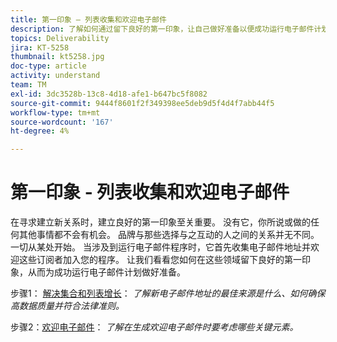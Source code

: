 ```yaml
---
title: 第一印象 — 列表收集和欢迎电子邮件
description: 了解如何通过留下良好的第一印象，让自己做好准备以便成功运行电子邮件计划。
topics: Deliverability
jira: KT-5258
thumbnail: kt5258.jpg
doc-type: article
activity: understand
team: TM
exl-id: 3dc3528b-13c8-4d18-afe1-b647bc5f8082
source-git-commit: 9444f8601f2f349398ee5deb9d5f4d4f7abb44f5
workflow-type: tm+mt
source-wordcount: '167'
ht-degree: 4%

---
```


# 第一印象 - 列表收集和欢迎电子邮件

在寻求建立新关系时，建立良好的第一印象至关重要。 没有它，你所说或做的任何其他事情都不会有机会。 品牌与那些选择与之互动的人之间的关系并无不同。 一切从某处开始。 当涉及到运行电子邮件程序时，它首先收集电子邮件地址并欢迎这些订阅者加入您的程序。 让我们看看您如何在这些领域留下良好的第一印象，从而为成功运行电子邮件计划做好准备。

步骤1： [解决集合和列表增长](/help/first-impressions/address-collection-and-list-growth.md)：
*了解新电子邮件地址的最佳来源是什么、如何确保高数据质量并符合法律准则。*

步骤2：[欢迎电子邮件](/help/first-impressions/welcome-emails.md)：
*了解在生成欢迎电子邮件时要考虑哪些关键元素。*
